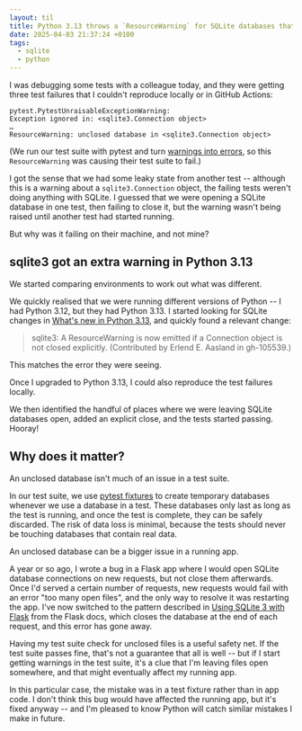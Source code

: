 ```yaml
---
layout: til
title: Python 3.13 throws a `ResourceWarning` for SQLite databases that aren't explicitly closed
date: 2025-04-03 21:37:24 +0100
tags:
  - sqlite
  - python
---
```

I was debugging some tests with a colleague today, and they were getting three test failures that I couldn't reproduce locally or in GitHub Actions:

```
pytest.PytestUnraisableExceptionWarning:
Exception ignored in: <sqlite3.Connection object>
…
ResourceWarning: unclosed database in <sqlite3.Connection object>
```

(We run our test suite with pytest and turn [warnings into errors](https://docs.pytest.org/en/7.1.x/how-to/capture-warnings.html), so this `ResourceWarning` was causing their test suite to fail.)

I got the sense that we had some leaky state from another test -- although this is a warning about a `sqlite3.Connection` object, the failing tests weren't doing anything with SQLite.
I guessed that we were opening a SQLite database in one test, then failing to close it, but the warning wasn't being raised until another test had started running.

But why was it failing on their machine, and not mine?

## sqlite3 got an extra warning in Python 3.13

We started comparing environments to work out what was different.

We quickly realised that we were running different versions of Python -- I had Python 3.12, but they had Python 3.13.
I started looking for SQLite changes in [What's new in Python 3.13](https://docs.python.org/3/whatsnew/3.13.html#sqlite3), and quickly found a relevant change:

> sqlite3: A ResourceWarning is now emitted if a Connection object is not closed explicitly. (Contributed by Erlend E. Aasland in gh-105539.)

This matches the error they were seeing.

Once I upgraded to Python 3.13, I could also reproduce the test failures locally.

We then identified the handful of places where we were leaving SQLite databases open, added an explicit close, and the tests started passing.
Hooray!

## Why does it matter?

An unclosed database isn't much of an issue in a test suite.

In our test suite, we use [pytest fixtures](https://docs.pytest.org/en/6.2.x/fixture.html) to create temporary databases whenever we use a database in a test.
These databases only last as long as the test is running, and once the test is complete, they can be safely discarded.
The risk of data loss is minimal, because the tests should never be touching databases that contain real data.

An unclosed database can be a bigger issue in a running app.

A year or so ago, I wrote a bug in a Flask app where I would open SQLite database connections on new requests, but not close them afterwards.
Once I'd served a certain number of requests, new requests would fail with an error "too many open files", and the only way to resolve it was restarting the app.
I've now switched to the pattern described in [Using SQLite 3 with Flask](https://flask.palletsprojects.com/en/stable/patterns/sqlite3/) from the Flask docs, which closes the database at the end of each request, and this error has gone away.

Having my test suite check for unclosed files is a useful safety net.
If the test suite passes fine, that's not a guarantee that all is well -- but if I start getting warnings in the test suite, it's a clue that I'm leaving files open somewhere, and that might eventually affect my running app.

In this particular case, the mistake was in a test fixture rather than in app code.
I don't think this bug would have affected the running app, but it's fixed anyway -- and I'm pleased to know Python will catch similar mistakes I make in future.
